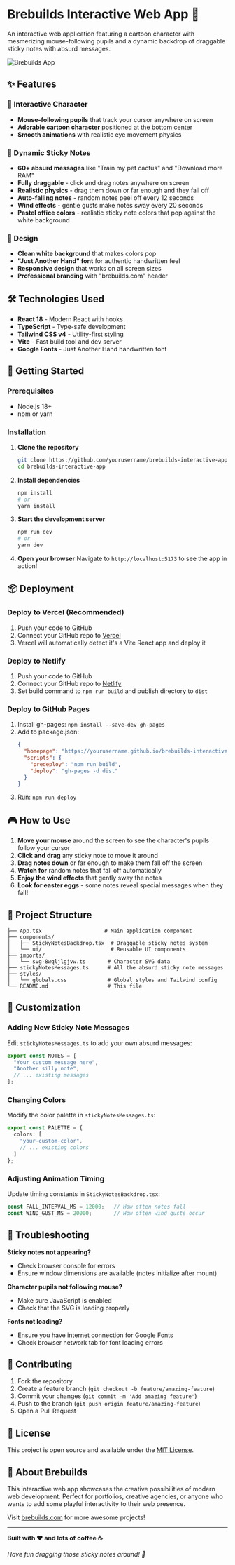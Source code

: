 # Brebuilds Interactive Web App 🎪

An interactive web application featuring a cartoon character with mesmerizing mouse-following pupils and a dynamic backdrop of draggable sticky notes with absurd messages.

![Brebuilds App](https://images.unsplash.com/photo-1551650975-87deedd944c3?w=800&h=400&fit=crop)

## ✨ Features

### 🎯 Interactive Character
- **Mouse-following pupils** that track your cursor anywhere on screen
- **Adorable cartoon character** positioned at the bottom center
- **Smooth animations** with realistic eye movement physics

### 📝 Dynamic Sticky Notes
- **60+ absurd messages** like "Train my pet cactus" and "Download more RAM"
- **Fully draggable** - click and drag notes anywhere on screen
- **Realistic physics** - drag them down or far enough and they fall off
- **Auto-falling notes** - random notes peel off every 12 seconds
- **Wind effects** - gentle gusts make notes sway every 20 seconds
- **Pastel office colors** - realistic sticky note colors that pop against the white background

### 🎨 Design
- **Clean white background** that makes colors pop
- **"Just Another Hand" font** for authentic handwritten feel
- **Responsive design** that works on all screen sizes
- **Professional branding** with "brebuilds.com" header

## 🛠️ Technologies Used

- **React 18** - Modern React with hooks
- **TypeScript** - Type-safe development
- **Tailwind CSS v4** - Utility-first styling
- **Vite** - Fast build tool and dev server
- **Google Fonts** - Just Another Hand handwritten font

## 🚀 Getting Started

### Prerequisites
- Node.js 18+ 
- npm or yarn

### Installation

1. **Clone the repository**
   ```bash
   git clone https://github.com/yourusername/brebuilds-interactive-app.git
   cd brebuilds-interactive-app
   ```

2. **Install dependencies**
   ```bash
   npm install
   # or
   yarn install
   ```

3. **Start the development server**
   ```bash
   npm run dev
   # or
   yarn dev
   ```

4. **Open your browser**
   Navigate to `http://localhost:5173` to see the app in action!

## 📦 Deployment

### Deploy to Vercel (Recommended)
1. Push your code to GitHub
2. Connect your GitHub repo to [Vercel](https://vercel.com)
3. Vercel will automatically detect it's a Vite React app and deploy it

### Deploy to Netlify
1. Push your code to GitHub
2. Connect your GitHub repo to [Netlify](https://netlify.com)
3. Set build command to `npm run build` and publish directory to `dist`

### Deploy to GitHub Pages
1. Install gh-pages: `npm install --save-dev gh-pages`
2. Add to package.json:
   ```json
   {
     "homepage": "https://yourusername.github.io/brebuilds-interactive-app",
     "scripts": {
       "predeploy": "npm run build",
       "deploy": "gh-pages -d dist"
     }
   }
   ```
3. Run: `npm run deploy`

## 🎮 How to Use

1. **Move your mouse** around the screen to see the character's pupils follow your cursor
2. **Click and drag** any sticky note to move it around
3. **Drag notes down** or far enough to make them fall off the screen
4. **Watch for** random notes that fall off automatically
5. **Enjoy the wind effects** that gently sway the notes
6. **Look for easter eggs** - some notes reveal special messages when they fall!

## 📁 Project Structure

```
├── App.tsx                    # Main application component
├── components/
│   ├── StickyNotesBackdrop.tsx  # Draggable sticky notes system
│   └── ui/                      # Reusable UI components
├── imports/
│   └── svg-8wqljlgjvw.ts       # Character SVG data
├── stickyNotesMessages.ts      # All the absurd sticky note messages
├── styles/
│   └── globals.css             # Global styles and Tailwind config
└── README.md                   # This file
```

## 🎨 Customization

### Adding New Sticky Note Messages
Edit `stickyNotesMessages.ts` to add your own absurd messages:

```typescript
export const NOTES = [
  "Your custom message here",
  "Another silly note",
  // ... existing messages
];
```

### Changing Colors
Modify the color palette in `stickyNotesMessages.ts`:

```typescript
export const PALETTE = {
  colors: [
    "your-custom-color",
    // ... existing colors
  ]
};
```

### Adjusting Animation Timing
Update timing constants in `StickyNotesBackdrop.tsx`:

```typescript
const FALL_INTERVAL_MS = 12000;   // How often notes fall
const WIND_GUST_MS = 20000;       // How often wind gusts occur
```

## 🐛 Troubleshooting

**Sticky notes not appearing?**
- Check browser console for errors
- Ensure window dimensions are available (notes initialize after mount)

**Character pupils not following mouse?**
- Make sure JavaScript is enabled
- Check that the SVG is loading properly

**Fonts not loading?**
- Ensure you have internet connection for Google Fonts
- Check browser network tab for font loading errors

## 🤝 Contributing

1. Fork the repository
2. Create a feature branch (`git checkout -b feature/amazing-feature`)
3. Commit your changes (`git commit -m 'Add amazing feature'`)
4. Push to the branch (`git push origin feature/amazing-feature`)
5. Open a Pull Request

## 📄 License

This project is open source and available under the [MIT License](LICENSE).

## 🎪 About Brebuilds

This interactive web app showcases the creative possibilities of modern web development. Perfect for portfolios, creative agencies, or anyone who wants to add some playful interactivity to their web presence.

Visit [brebuilds.com](https://brebuilds.com) for more awesome projects!

---

**Built with ❤️ and lots of coffee ☕**

*Have fun dragging those sticky notes around! 🎉*